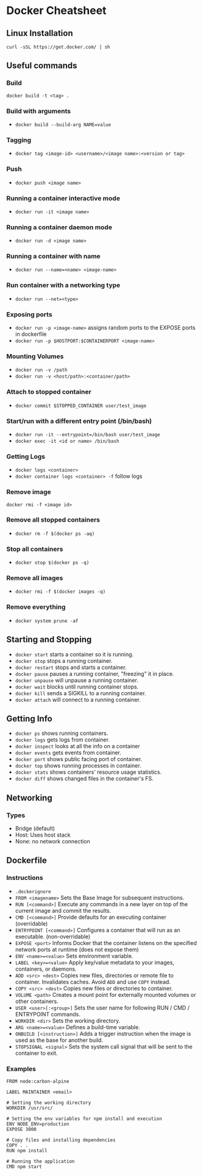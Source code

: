 # Docker Cheatsheet

## Linux Installation
```
curl -sSL https://get.docker.com/ | sh
```


## Useful commands

### Build
`docker build -t <tag> .`

### Build with arguments
* `docker build --build-arg NAME=value`

### Tagging
* `docker tag <image-id> <username>/<image name>:<version or tag>`

### Push
* `docker push <image name>`

### Running a container interactive mode
* `docker run -it <image name>`

### Running a container daemon mode
* `docker run -d <image name>`

### Running a container with name
* `docker run --name=<name> <image-name>`

### Run container with a networking type
* `docker run --net=<type>`

### Exposing ports
* `docker run -p <image-name>` assigns random ports to the EXPOSE ports in dockerfile
* `docker run -p $HOSTPORT:$CONTAINERPORT <image-name>`

### Mounting Volumes
* `docker run -v /path`
* `docker run -v <host/path>:<container/path>`

### Attach to stopped container
* `docker commit $STOPPED_CONTAINER user/test_image`

### Start/run with a different entry point (/bin/bash)
* `docker run -it --entrypoint=/bin/bash user/test_image`
* `docker exec -it <id or name> /bin/bash`


### Getting Logs
* `docker logs <container>`
* `docker container logs <container> -f` follow logs

### Remove image
`docker rmi -f <image id>`

### Remove all stopped containers
* `docker rm -f $(docker ps -aq)`

### Stop all containers
* `docker stop $(docker ps -q)`

### Remove all images
* `docker rmi -f $(docker images -q)`

### Remove everything
* `docker system prune -af`



## Starting and Stopping

* `docker start` starts a container so it is running.
* `docker stop` stops a running container.
* `docker restart` stops and starts a container.
* `docker pause` pauses a running container, "freezing" it in place.
* `docker unpause` will unpause a running container.
* `docker wait` blocks until running container stops.
* `docker kill` sends a SIGKILL to a running container.
* `docker attach` will connect to a running container.

## Getting Info

* `docker ps` shows running containers.
* `docker logs` gets logs from container.
* `docker inspect` looks at all the info on a container
* `docker events` gets events from container.
* `docker port` shows public facing port of container.
* `docker top` shows running processes in container.
* `docker stats` shows containers' resource usage statistics.
* `docker diff` shows changed files in the container's FS.

## Networking
### Types
* Bridge (default)
* Host: Uses host stack
* None: no network connection

## Dockerfile
### Instructions
* `.dockerignore`
* `FROM <imagename>` Sets the Base Image for subsequent instructions.
* `RUN [<command>]` Execute any commands in a new layer on top of the current image and commit the results.
* `CMD [<command>]` Provide defaults for an executing container (overridable)
* `ENTRYPOINT [<command>]` Configures a container that will run as an executable. (non-overridable)
* `EXPOSE <port>` Informs Docker that the container listens on the specified network ports at runtime (does not expose them)
* `ENV <name>=<value>` Sets environment variable.
* `LABEL <key>=<value>` Apply key/value metadata to your images, containers, or daemons.
* `ADD <src> <dest>` Copies new files, directories or remote file to container.  Invalidates caches. Avoid `ADD` and use `COPY` instead.
* `COPY <src> <dest>` Copies new files or directories to container.
* `VOLUME <path>` Creates a mount point for externally mounted volumes or other containers.
* `USER <user>[:<group>]` Sets the user name for following RUN / CMD / ENTRYPOINT commands.
* `WORKDIR <dir>` Sets the working directory.
* `ARG <name>=<value>` Defines a build-time variable.
* `ONBUILD [<instruction>]` Adds a trigger instruction when the image is used as the base for another build.
* `STOPSIGNAL <signal>` Sets the system call signal that will be sent to the container to exit.


### Examples
```
FROM node:carbon-alpine

LABEL MAINTAINER <email>

# Setting the working directory
WORKDIR /usr/src/

# Setting the env variables for npm install and execution
ENV NODE_ENV=production
EXPOSE 3000

# Copy files and installing dependencies
COPY . .
RUN npm install

# Running the application
CMD npm start
```
